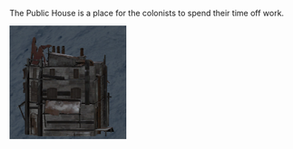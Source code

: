The Public House is a place for the colonists to spend their time off work. 

![](../assets/images/publichouse.png)